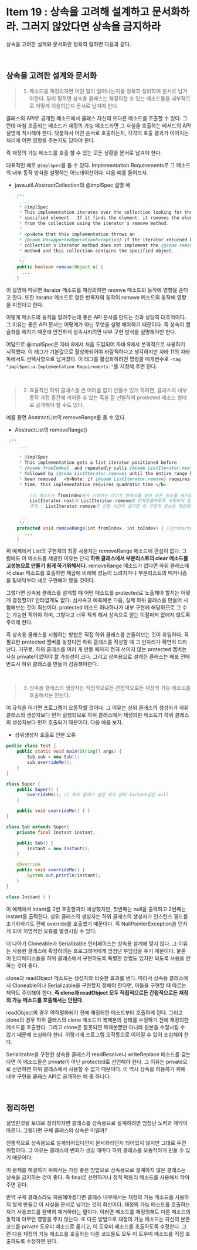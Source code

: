 # Item 19 : 상속을 고려해 설계하고 문서화하라. 그러지 않았다면 상속을 금지하라

 상속을 고려한 설계와 문서화란 정확히 말하면 다음과 같다.

<br>

## 상속을 고려한 설계와 문서화

> 1. 메소드를 재정의하면 어떤 일이 일어나는지를 정확히 정리하여 문서로 남겨야한다. 달리 말하면 상속용 클래스는 재정의할 수 있는 메소드들을 내부적으로 어떻게 이용하는지 문서로 남겨야 한다.

 클래스의 API로 공개된 메소드에서 클래스 자신의 또다른 메소드를 호출할 수 있다. 그런데 마침 호출되는 메소드가 재정의 가능 메소드라면 그 사실을 호출하는 메서드의 API 설명에 적시해야 한다. 덧붙혀서 어떤 순서로 호출하는지, 각각의 호출 결과가 이어지는 처리에 어떤 영향을 주는지도 담아야 한다.

 즉 재정의 가능 메소드를 호출 할 수 있는 모든 상황을 문서로 남겨야 한다.

 대표적인 예로 `@implSpec`를 들 수 있다. Implementation Requirements로 그 메소드의 내부 동작 방식을 설명하는 어노테이션이다. 다음 예를 들어보자.

* java.util.AbstractCollection의 @implSpec 설명 예

```java
    /**
     ...
     * @implSpec
     * This implementation iterates over the collection looking for the
     * specified element.  If it finds the element, it removes the element
     * from the collection using the iterator's remove method.
     *
     * <p>Note that this implementation throws an
     * {@code UnsupportedOperationException} if the iterator returned by this
     * collection's iterator method does not implement the {@code remove}
     * method and this collection contains the specified object.
   	 ...
     */
    public boolean remove(Object o) {
      ...
    }
```

 이 설명에 따르면 iterator 메소드를 재정의하면 reomve 메소드의 동작에 영향을 준다고 한다. 또한 iterator 메소드로 얻은 반복자의 동작이 remove 메소드의 동작에 영향을 미친다고 한다. 

 이렇게 메소드의 동작을 알려주는데 좋은 API 문서를 만드는 것과 상당히 대조적이다. 그 이유는 좋은 API 문서는 어떻게가 아닌 무엇을 설명 해야하기 때문이다. 즉 상속이 캡슐화를 해치기 때문에 안전하게 상속시키려면 내부 구현 방식을 설명해야만 한다.

 여담으로 @implSpec은 자바 8에서 처음 도입되어 자바 9에서 본격적으로 사용하기 시작했다. 이 태그가 기본값으로 활성화되어야 바람직하다고 생각하지만 자바 11의 자바독에서도 선택사항으로 남겨졌다. 이 태그를 활성화하려면 명령줄 매개변수로 `-tag "implSpec:a:Implementation Requirements:"`를 지정해 주면 된다.

<br>

> 2. 효율적인 하위 클래스를 큰 어려움 없이 만들수 있게 하려면, 클래스의 내부 동작 과정 중간에 끼어들 수 있는 훅을 잘 선별하여 protected 메소드 형태로 공개해야 할 수도 있다.

 예를 들면 AbstractList의 removeRange를 들 수 있다.

* AbstractList의 removeRange()

```java
 /**
     ...
     
     * @implSpec
     * This implementation gets a list iterator positioned before
     * {@code fromIndex}, and repeatedly calls {@code ListIterator.next}
     * followed by {@code ListIterator.remove} until the entire range has
     * been removed.  <b>Note: if {@code ListIterator.remove} requires linear
     * time, this implementation requires quadratic time.</b>
     
		 (이 메소드는 fromIndex에서 시작하는 리스트 반복자를 얻어 모든 원소를 제거할 때까지 
		 ListIterator.next와 ListIterator.remove를 반복호출하도록 구현되어 있다.
		 주의 : ListIterator.remove가 선형 시간이 걸리면 이 구현의 성능은 제곱에 비례한다.)
		 
     ...
     */
    protected void removeRange(int fromIndex, int toIndex) { //protected 필드
       ...
    }
```

 위 예제에서 List의 구현체의 최종 사용자는 removeRange 메소드에 관심이 없다. 그럼에도 이 메소드를 제공한 이유는 단지 **하위 클래스에서 부분리스트의 clear 메소드를 고성능으로 만들기 쉽게 하기위해서다.** removeRange 메소드가 없다면 하위 클래스에서 clear 메소드를 호출하면 제곱에 비례해 성능이 느려지거나 부분리스트의 메커니즘을 밑바닥부터 새로 구현해야 했을 것이다.

 그렇다면 상속용 클래스를 설계할 때 어떤 메소드를 protected로 노출해야 할지는 어떻게 결정할까? 안타깝게도 없다. 심사숙고 예측해본 다음, 실제 하위 클래스를 만들어 시험해보는 것이 최선이다. protected 메소드 하나하나가 내부 구현에 해당하므로 그 수는 가능한 적어야 하며, 그렇다고 너무 적게 해서 상속으로 얻는 이점마저 없애지 않도록 주의해 한다.

 즉 상속용 클래스를 시험하는 방법은 직접 하위 클래스를 만들어보는 것이 유일하다. 꼭 필요한 protected 맴버를 놓쳤다면 하위 클래스를 작성할 때 그 빈자리가 확연히 드러난다. 거꾸로, 하위 클래스를 여러 개 만들 때까지 전혀 쓰이지 않는 protected 멤버는 사실 private이었어야 할 가능성이 크다. 그리고 상속용으로 설계한 클래스는 배포 전에 반드시 하위 클래스를 만들어 검증해야한다.

<br>

> 3. 상속용 클래스의 생성자는 직접적으로든 간접적으로든 재정의 가능 메소드를 호출해서는 안된다.

 이 규칙을 어기면 프로그램이 오동작할 것이다. 그 이유는 상위 클래스의 생성자가 하위 클래스의 생성자보다 먼저 실행되므로 하위 클래스에서 재정의한 메소드가 하위 클래스의 생성자보다 먼저 호출되기 때문이다. 다음 예를 보자.

* 상위생성자 호출로 인한 오류

```java
public class Test {
    public static void main(String[] args) {
        Sub sub = new Sub();
        sub.overrideMe();
    }
}

class Super {
    public Super() {
        overrideMe(); // 하위 클래스 생성 하지 않아 Instant값은 null
    }

    public void overrideMe() { }
}

class Sub extends Super{
    private final Instant instant;

    public Sub() {
        instant = new Instant();
    }

    @Override
    public void overrideMe() {
        System.out.println(instant);
    }
}

class Instant { }
```

 이 예제에서 intant를 2번 호출할꺼라 예상했지만, 첫번째는 null을 출력하고 2번째는 instant를 출력한다. 상위 클래스의 생성자는 하위 클래스의 생성자가 인스턴스 필드를 초기화하기도 전에 override를 호출했기 때문이다. 즉 NullPointerException을 던지게 되어 치명적인 오류를 발생시킬 수 있다.

 더 나아가 Cloneable과 Serializable 인터페이스는 상속용 설계에 맞지 않다. 그 이유는 사용한 클래스에 확장하려는 프로그래머에게 엄청난 부담감을 주기 때문이다. 물론 이 인터페이스들을 하위 클래스에서 구현하도록 특별한 방법도 있지만 되도록 사용을 안하는 것이 좋다.

 clone과 readObject 메소드는 생성자와 비슷한 효과를 낸다. 따라서 상속용 클래스에서 Cloneable이나 Serializable을 구현할지 정해야 한다면, 이들을 구현할 때 따르는 제약도 주의해야 한다. **즉 clone과 readObject 모두 직접적으로든 간접적으로든 재정의 가능 메소드를 호출해서는 안된다.** 

 readObject의 경우 역직렬화되기 전에 재정의한 메소드부터 호출하게 된다. 그리고 clone의 경우 하위 클래스의 clone 메소드가 복제본의 상태를 수정하기 전에 재정의한 메소드를 호출한다. 그리고 clone은 잘못되면 복제본뿐만 아니라 원본을 수정시킬 수 있기 때문에 조심해야 한다. 이렇기에 프로그램 오작동으로 이어질 수 있어 조심해야 한다.

 Serializable을 구현한 상속용 클래스가 readResolve나 writeReplace 메소드를 갖는다면 이 메소드들은 private이 아닌 protected로 선언해야 한다. 그 이유는 private으로 선언하면 하위 클래스에서 사용할 수 없기 때문이다. 이 역시 상속을 허용하기 위해 내부 구현을 클래스 API로 공개하는 예 중 하나다.

<br>

## 정리하면

 설명한것을 토대로 정리하자면 클래스를 상속용으로 설계하려면 엄청난 노력과 제약이 따른다. 그렇다면 구체 클래스의 상속은 어떨까? 

 전통적으로 상속용으로 설계되어있다던지 문서화라던지 되어있지 않지만 그대로 두면 위험하다. 그 이유는 클래스에 변화가 생길 때마다 하위 클래스를 오동작하게 만들 수 있기 때문이다. 

 이 문제를 해결하기 위해서는 가장 좋은 방법으로 상속용으로 설계하지 않은 클래스는 상속을 금지하는 것이 좋다. 즉 final로 선언하거나 정적 팩토리 메소드를 사용해서 막아주면 된다. 

 만약 구체 클래스라도 허용해야겠다면 클래스 내부에서는 재정의 가능 메소드를 사용하지 않게 만들고 이 사실을 문서로 남기는 것이 최선이다. 재정의 가능 메소드를 호출하는 자기 사용코드를 완벽히 제거하라는 말이다. 이러면 메소드를 재정의해도 다른 메소드의 동작에 아무런 영향을 주지 않는다. 또 다른 방법으로 재정의 가능 메소드는 자신의 본문 코드를 private 도우미 메소드로 옮기고, 이 도우미 메소드를 호출하도록 수정한다. 그런 다음 재정의 가능 메소드를 호출하는 다른 코드들도 모두 이 도우미 메소드를 직접 호출하도록 수정하면 된다.

